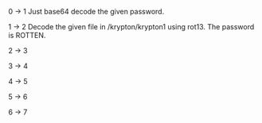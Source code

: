 0 -> 1
Just base64 decode the given password.

1 -> 2
Decode the given file in /krypton/krypton1 using rot13. The password is ROTTEN.

2 -> 3


3 -> 4


4 -> 5


5 -> 6


6 -> 7